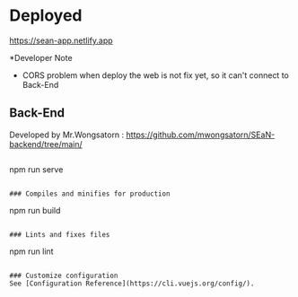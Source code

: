 
# Deployed
https://sean-app.netlify.app


*Developer Note

  - CORS problem when deploy the web is not fix yet, so it can't connect to Back-End  
  
## Back-End
Developed by Mr.Wongsatorn : https://github.com/mwongsatorn/SEaN-backend/tree/main/

```

```
npm run serve
```

### Compiles and minifies for production
```
npm run build
```

### Lints and fixes files
```
npm run lint
```

### Customize configuration
See [Configuration Reference](https://cli.vuejs.org/config/).

